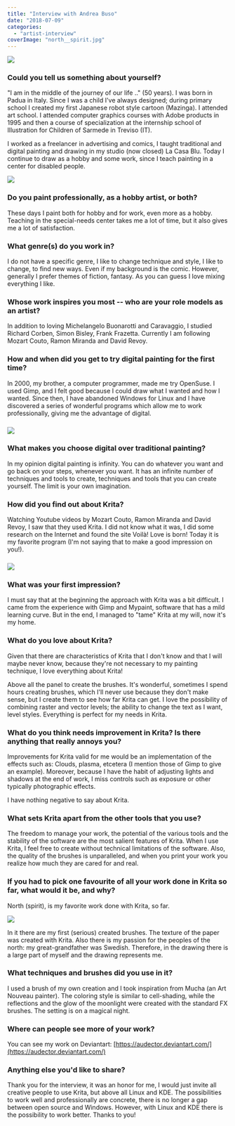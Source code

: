 ```yaml
---
title: "Interview with Andrea Buso"
date: "2018-07-09"
categories: 
  - "artist-interview"
coverImage: "north__spirit.jpg"
---
```


![](../images/alka_sketch.jpg)

### Could you tell us something about yourself?

"I am in the middle of the journey of our life .." (50 years). I was born in Padua in Italy. Since I was a child I've always designed; during primary school I created my first Japanese robot style cartoon (Mazinga). I attended art school. I attended computer graphics courses with Adobe products in 1995 and then a course of specialization at the internship school of Illustration for Children of Sarmede in Treviso (IT).

I worked as a freelancer in advertising and comics, I taught traditional and digital painting and drawing in my studio (now closed) La Casa Blu. Today I continue to draw as a hobby and some work, since I teach painting in a center for disabled people.

![](../images/axe.jpg)

### Do you paint professionally, as a hobby artist, or both?

These days I paint both for hobby and for work, even more as a hobby. Teaching in the special-needs center takes me a lot of time, but it also gives me a lot of satisfaction.

### What genre(s) do you work in?

I do not have a specific genre, I like to change technique and style, I like to change, to find new ways. Even if my background is the comic. However, generally I prefer themes of fiction, fantasy. As you can guess I love mixing everything I like.

### Whose work inspires you most -- who are your role models as an artist?

In addition to loving Michelangelo Buonarotti and Caravaggio, I studied Richard Corben, Simon Bisley, Frank Frazetta. Currently I am following Mozart Couto, Ramon Miranda and David Revoy.

### How and when did you get to try digital painting for the first time?

In 2000, my brother, a computer programmer, made me try OpenSuse. I used Gimp, and I felt good because I could draw what I wanted and how I wanted. Since then, I have abandoned Windows for Linux and I have discovered a series of wonderful programs which allow me to work professionally, giving me the advantage of digital.

### ![](../images/alka_sketch_2.jpg)

### What makes you choose digital over traditional painting?

In my opinion digital painting is infinity. You can do whatever you want and go back on your steps, whenever you want. It has an infinite number of techniques and tools to create, techniques and tools that you can create yourself. The limit is your own imagination.

### How did you find out about Krita?

Watching Youtube videos by Mozart Couto, Ramon Miranda and David Revoy, I saw that they used Krita. I did not know what it was, I did some research on the Internet and found the site Voilà! Love is born! Today it is my favorite program (I'm not saying that to make a good impression on you!).

### ![](../images/docrobot2.jpg)

### What was your first impression?

I must say that at the beginning the approach with Krita was a bit difficult. I came from the experience with Gimp and Mypaint, software that has a mild learning curve. But in the end, I managed to "tame" Krita at my will, now it's my home.

### What do you love about Krita?

Given that there are characteristics of Krita that I don't know and that I will maybe never know, because they're not necessary to my painting technique, I love everything about Krita!

Above all the panel to create the brushes. It's wonderful, sometimes I spend hours creating brushes, which I'll never use because they don't make sense, but I create them to see how far Krita can get. I love the possibility of combining raster and vector levels; the ability to change the text as I want, level styles. Everything is perfect for my needs in Krita.

### What do you think needs improvement in Krita? Is there anything that really annoys you?

Improvements for Krita valid for me would be an implementation of the effects such as: Clouds, plasma, etcetera (I mention those of Gimp to give an example). Moreover, because I have the habit of adjusting lights and shadows at the end of work, I miss controls such as exposure or other typically photographic effects.

I have nothing negative to say about Krita.

### What sets Krita apart from the other tools that you use?

The freedom to manage your work, the potential of the various tools and the stability of the software are the most salient features of Krita. When I use Krita, I feel free to create without technical limitations of the software. Also, the quality of the brushes is unparalleled, and when you print your work you realize how much they are cared for and real.

### If you had to pick one favourite of all your work done in Krita so far, what would it be, and why?

North (spirit), is my favorite work done with Krita, so far.

![](../images/north__spirit.jpg)

In it there are my first (serious) created brushes. The texture of the paper was created with Krita. Also there is my passion for the peoples of the north: my great-grandfather was Swedish. Therefore, in the drawing there is a large part of myself and the drawing represents me.

### What techniques and brushes did you use in it?

I used a brush of my own creation and I took inspiration from Mucha (an Art Nouveau painter). The coloring style is similar to cell-shading, while the reflections and the glow of the moonlight were created with the standard FX brushes. The setting is on a magical night.

### Where can people see more of your work?

You can see my work on Deviantart: [https://audector.deviantart.com/](https://audector.deviantart.com/)

### Anything else you'd like to share?

Thank you for the interview, it was an honor for me, I would just invite all creative people to use Krita, but above all Linux and KDE. The possibilities to work well and professionally are concrete, there is no longer a gap between open source and Windows. However, with Linux and KDE there is the possibility to work better. Thanks to you!

